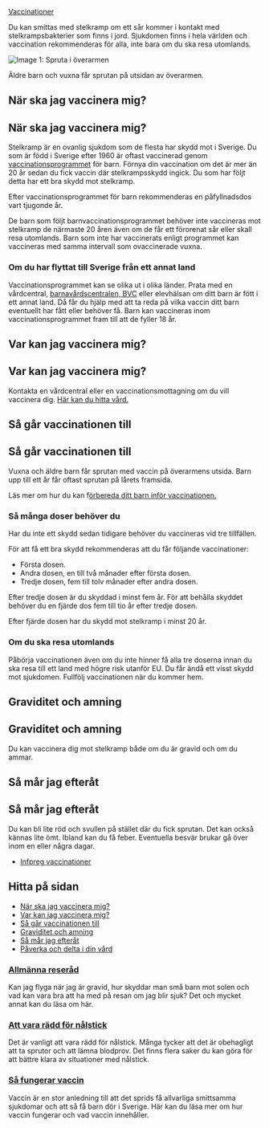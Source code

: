 [Vaccinationer](https://www.1177.se/undersokning-behandling/vaccinationer/)

Du kan smittas med stelkramp om ett sår kommer i kontakt med stelkrampsbakterier som finns i jord. Sjukdomen finns i hela världen och vaccination rekommenderas för alla, inte bara om du ska resa utomlands.

![Image 1: Spruta i överarmen](https://www.1177.se/globalassets/1177/nationell/media/fotografier/behandlingar-och-hjalpmedel/nalar-och-vaccinationer/vaccination009.jpg?saved=2022-10-07+10:07)

Äldre barn och vuxna får sprutan på utsidan av överarmen.

När ska jag vaccinera mig?
--------------------------

När ska jag vaccinera mig?
--------------------------

Stelkramp är en ovanlig sjukdom som de flesta har skydd mot i Sverige. Du som är född i Sverige efter 1960 är oftast vaccinerad genom [vaccinationsprogrammet](https://www.1177.se/undersokning-behandling/vaccinationer/vaccinationsprogrammet-for-barn/) för barn. Förnya din vaccination om det är mer än 20 år sedan du fick vaccin där stelkrampsskydd ingick. Du som har följt detta har ett bra skydd mot stelkramp.

Efter vaccinationsprogrammet för barn rekommenderas en påfyllnadsdos vart tjugonde år.

De barn som följt barnvaccinationsprogrammet behöver inte vaccineras mot stelkramp de närmaste 20 åren även om de får ett förorenat sår eller skall resa utomlands. Barn som inte har vaccinerats enligt programmet kan vaccineras med samma intervall som ovaccinerade vuxna.

### Om du har flyttat till Sverige från ett annat land

Vaccinationsprogrammet kan se olika ut i olika länder. Prata med en vårdcentral, [barnavårdscentralen, BVC](https://www.1177.se/barn--gravid/vard-och-stod-for-barn/besok-pa-barnavardscentralen-bvc/) eller elevhälsan om ditt barn är fött i ett annat land. Då får du hjälp med att ta reda på vilka vaccin ditt barn eventuellt har fått eller behöver få. Barn kan vaccineras inom vaccinationsprogrammet fram till att de fyller 18 år.

Var kan jag vaccinera mig?
--------------------------

Var kan jag vaccinera mig?
--------------------------

Kontakta en vårdcentral eller en vaccinationsmottagning om du vill vaccinera dig. [Här kan du hitta vård.](https://www.1177.se/hitta-vard/)

Så går vaccinationen till
-------------------------

Så går vaccinationen till
-------------------------

Vuxna och äldre barn får sprutan med vaccin på överarmens utsida. Barn upp till ett år får oftast sprutan på lårets framsida.

Läs mer om hur du kan f[örbereda ditt barn inför vaccinationen.](https://www.1177.se/barn--gravid/vard-och-stod-for-barn/forbereda-barn-for-besok-i-varden/)

### Så många doser behöver du

Har du inte ett skydd sedan tidigare behöver du vaccineras vid tre tillfällen.

För att få ett bra skydd rekommenderas att du får följande vaccinationer:

*   Första dosen.
*   Andra dosen, en till två månader efter första dosen.
*   Tredje dosen, fem till tolv månader efter andra dosen.

Efter tredje dosen är du skyddad i minst fem år. För att behålla skyddet behöver du en fjärde dos fem till tio år efter tredje dosen.

Efter fjärde dosen har du skydd mot stelkramp i minst 20 år.

### Om du ska resa utomlands

Påbörja vaccinationen även om du inte hinner få alla tre doserna innan du ska resa till ett land med högre risk utanför EU. Du får ändå ett visst skydd mot sjukdomen. Fullfölj vaccinationen när du kommer hem.

Graviditet och amning
---------------------

Graviditet och amning
---------------------

Du kan vaccinera dig mot stelkramp både om du är gravid och om du ammar.

Så mår jag efteråt
------------------

Så mår jag efteråt
------------------

Du kan bli lite röd och svullen på stället där du fick sprutan. Det kan också kännas lite ömt. Ibland kan du få feber. Eventuella besvär brukar gå över inom en eller några dagar.

*   [Infpreg vaccinationer](https://www.1177.se/lankbiblioteket/nationella-lankar/i/infpreg--kunskapscentrum-for-infektioner-under-graviditet/infpreg-vaccinationer/)

Hitta på sidan
--------------

*   [När ska jag vaccinera mig?](https://www.1177.se/undersokning-behandling/vaccinationer/vaccination-mot-stelkramp/#section-41411)
*   [Var kan jag vaccinera mig?](https://www.1177.se/undersokning-behandling/vaccinationer/vaccination-mot-stelkramp/#section-171276)
*   [Så går vaccinationen till](https://www.1177.se/undersokning-behandling/vaccinationer/vaccination-mot-stelkramp/#section-41412)
*   [Graviditet och amning](https://www.1177.se/undersokning-behandling/vaccinationer/vaccination-mot-stelkramp/#section-41413)
*   [Så mår jag efteråt](https://www.1177.se/undersokning-behandling/vaccinationer/vaccination-mot-stelkramp/#section-41420)
*   [Påverka och delta i din vård](https://www.1177.se/undersokning-behandling/vaccinationer/vaccination-mot-stelkramp/#section-171280)

### [Allmänna reseråd](https://www.1177.se/liv--halsa/reserad-och-vaccinationer/allmanna-reserad/)

Kan jag flyga när jag är gravid, hur skyddar man små barn mot solen och vad kan vara bra att ha med på resan om jag blir sjuk? Det och mycket annat kan du läsa om här.

### [Att vara rädd för nålstick](https://www.1177.se/undersokning-behandling/undersokningar-och-provtagning/provtagning-och-matningar/att-vara-radd-for-nalstick/)

Det är vanligt att vara rädd för nålstick. Många tycker att det är obehagligt att ta sprutor och att lämna blodprov. Det finns flera saker du kan göra för att bättre klara av situationer med nålstick.

### [Så fungerar vaccin](https://www.1177.se/undersokning-behandling/vaccinationer/sa-fungerar-vaccin/)

Vaccin är en stor anledning till att det sprids få allvarliga smittsamma sjukdomar och att så få barn dör i Sverige. Här kan du läsa mer om hur vaccin fungerar och vad vaccin innehåller.